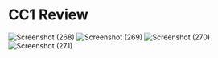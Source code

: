 # CC1 Review
![Screenshot (268)](https://github.com/tharunikaaprabhu/REACT_IRC/assets/125335009/5276e50e-2905-4e62-9440-845029f6c5c9)
![Screenshot (269)](https://github.com/tharunikaaprabhu/REACT_IRC/assets/125335009/9039a269-bc01-446f-895f-041325b730a3)
![Screenshot (270)](https://github.com/tharunikaaprabhu/REACT_IRC/assets/125335009/1c4f67d2-acdb-4e48-8a16-bb47987260be)
![Screenshot (271)](https://github.com/tharunikaaprabhu/REACT_IRC/assets/125335009/fa331d5b-07ee-4a58-805c-b1a967d92436)
